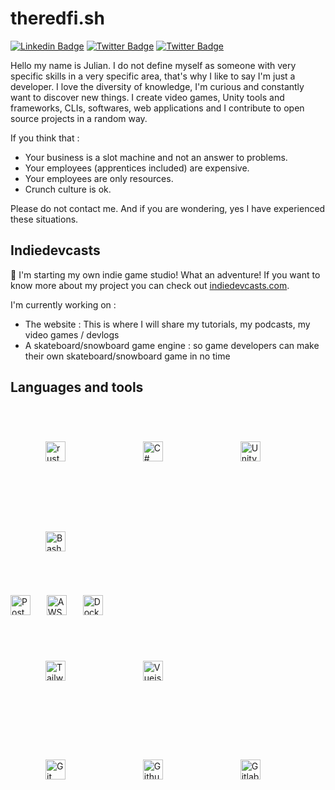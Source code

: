 # theredfi.sh

[![Linkedin Badge](https://img.shields.io/badge/-juliandidier-blue?style=flat&logo=Linkedin&logoColor=white&link=https://www.linkedin.com/in/juliandidier/)](https://www.linkedin.com/in/juliandidier/) [![Twitter Badge](https://img.shields.io/badge/-julian__didier-blue?style=flat&logo=Twitter&logoColor=white&link=https://twitter.com/julian__didier)](https://twitter.com/julian__didier) [![Twitter Badge](https://img.shields.io/badge/-indiedevcasts-blue?style=flat&logo=Twitter&logoColor=white&link=https://twitter.com/indiedevcasts)](https://twitter.com/indiedevcasts)

Hello my name is Julian. I do not define myself as someone with very specific skills in a very specific area, that's why I like to say I'm just a developer. I love the diversity of knowledge, I'm curious and constantly want to discover new things. I create video games, Unity tools and frameworks, CLIs, softwares, web applications and I contribute to open source projects in a random way. 

If you think that :
- Your business is a slot machine and not an answer to problems.
- Your employees (apprentices included) are expensive.
- Your employees are only resources.
- Crunch culture is ok.

Please do not contact me. And if you are wondering, yes I have experienced these situations.

## Indiedevcasts
:rocket: I'm starting my own indie game studio! What an adventure! If you want to know more about my project you can check out [indiedevcasts.com](https://www.indiedevcasts.com).

I'm currently working on :

- The website : This is where I will share my tutorials, my podcasts, my video games / devlogs
- A skateboard/snowboard game engine : so game developers can make their own skateboard/snowboard game in no time

## Languages and tools
<p>
  <img style="padding:4em" height="32" width="32" src="https://cdn.jsdelivr.net/npm/simple-icons@v3/icons/rust.svg" alt="rust logo" title="rust logo" /> &nbsp;
  <img style="padding:4em" height="32" width="32" src="https://cdn.jsdelivr.net/npm/simple-icons@v3/icons/csharp.svg" alt="C# logo" title="C# logo" /> &nbsp;
  <img style="padding:4em" height="32" width="32" src="https://cdn.jsdelivr.net/npm/simple-icons@v3/icons/unity.svg" alt="Unity logo" title="Unity logo" /> &nbsp;
  <img style="padding:4em" height="32" width="32" src="https://cdn.jsdelivr.net/npm/simple-icons@v3/icons/gnubash.svg" alt="Bash logo" title="Bash logo" /> &nbsp;
</p>
<p>
  <img style="margin-right:1em" height="32" width="32" src="https://cdn.jsdelivr.net/npm/simple-icons@v3/icons/postgresql.svg" alt="PostgreSQL logo" title="PostgreSQL logo" /> &nbsp;
  <img style="margin-right:1em" height="32" width="32" src="https://cdn.jsdelivr.net/npm/simple-icons@v3/icons/amazonaws.svg" alt="AWS logo" title="AWS logo" /> &nbsp;
  <img style="margin-right:1em" height="32" width="32" src="https://cdn.jsdelivr.net/npm/simple-icons@v3/icons/docker.svg" alt="Docker logo" title="Docker logo" /> &nbsp;
</p>
<p>
  <img style="padding:4em" height="32" width="32" src="https://cdn.jsdelivr.net/npm/simple-icons@v3/icons/tailwindcss.svg" alt="Tailwind CSS logo" title="Tailwind CSS logo" /> &nbsp;
  <img style="padding:4em" height="32" width="32" src="https://cdn.jsdelivr.net/npm/simple-icons@v3/icons/vue-dot-js.svg" alt="Vuejs logo" title="Vuejs logo" /> &nbsp;

</p>
<p>
  <img style="padding:4em" height="32" width="32" src="https://cdn.jsdelivr.net/npm/simple-icons@v3/icons/git.svg" alt="Git logo" title="Git logo" /> &nbsp;
  <img style="padding:4em" height="32" width="32" src="https://cdn.jsdelivr.net/npm/simple-icons@v3/icons/github.svg" alt="Github logo" title="Github logo" /> &nbsp;
  <img style="padding:4em" height="32" width="32" src="https://cdn.jsdelivr.net/npm/simple-icons@v3/icons/gitlab.svg" alt="Gitlab logo" title="Gitlab logo" /> &nbsp;
</p>

